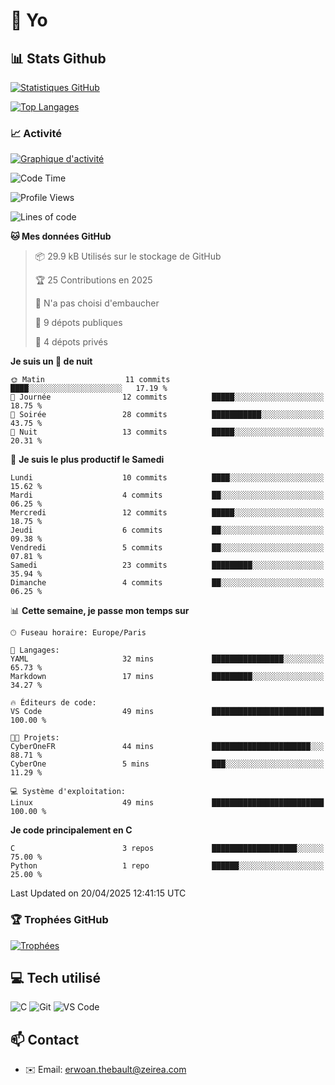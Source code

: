 # 👋 Yo

## 📊 Stats Github

[![Statistiques GitHub](https://github-readme-stats.vercel.app/api?username=CyberOneFR&show_icons=true&theme=radical&locale=fr)](https://github.com/anuraghazra/github-readme-stats)

[![Top Langages](https://github-readme-stats.vercel.app/api/top-langs/?username=CyberOneFR&layout=compact&theme=radical&locale=fr)](https://github.com/anuraghazra/github-readme-stats)

### 📈 Activité

[![Graphique d'activité](https://github-readme-activity-graph.vercel.app/graph?username=CyberOneFR&theme=react-dark)](https://github.com/ashutosh00710/github-readme-activity-graph)

<!--START_SECTION:waka-->
![Code Time](http://img.shields.io/badge/Code%20Time-1%20hr%2030%20mins-blue)

![Profile Views](http://img.shields.io/badge/Vues%20du%20profil-70-blue)

![Lines of code](https://img.shields.io/badge/Depuis%20Hello%20World%2C%20j%27ai%20%C3%A9crit-734.0%20thousand%20Lignes%20de%20code-blue)

**🐱 Mes données GitHub** 

> 📦 29.9 kB Utilisés sur le stockage de GitHub 
 > 
> 🏆 25 Contributions en 2025
 > 
> 🚫 N'a pas choisi d'embaucher
 > 
> 📜 9 dépots publiques 
 > 
> 🔑 4 dépots privés 
 > 
**Je suis un 🦉 de nuit** 

```text
🌞 Matin                  11 commits          ████░░░░░░░░░░░░░░░░░░░░░   17.19 % 
🌆 Journée                12 commits          █████░░░░░░░░░░░░░░░░░░░░   18.75 % 
🌃 Soirée                 28 commits          ███████████░░░░░░░░░░░░░░   43.75 % 
🌙 Nuit                   13 commits          █████░░░░░░░░░░░░░░░░░░░░   20.31 % 
```
📅 **Je suis le plus productif le Samedi** 

```text
Lundi                    10 commits          ████░░░░░░░░░░░░░░░░░░░░░   15.62 % 
Mardi                    4 commits           ██░░░░░░░░░░░░░░░░░░░░░░░   06.25 % 
Mercredi                 12 commits          █████░░░░░░░░░░░░░░░░░░░░   18.75 % 
Jeudi                    6 commits           ██░░░░░░░░░░░░░░░░░░░░░░░   09.38 % 
Vendredi                 5 commits           ██░░░░░░░░░░░░░░░░░░░░░░░   07.81 % 
Samedi                   23 commits          █████████░░░░░░░░░░░░░░░░   35.94 % 
Dimanche                 4 commits           ██░░░░░░░░░░░░░░░░░░░░░░░   06.25 % 
```


📊 **Cette semaine, je passe mon temps sur** 

```text
🕑︎ Fuseau horaire: Europe/Paris

💬 Langages: 
YAML                     32 mins             ████████████████░░░░░░░░░   65.73 % 
Markdown                 17 mins             █████████░░░░░░░░░░░░░░░░   34.27 % 

🔥 Éditeurs de code: 
VS Code                  49 mins             █████████████████████████   100.00 % 

🐱‍💻 Projets: 
CyberOneFR               44 mins             ██████████████████████░░░   88.71 % 
CyberOne                 5 mins              ███░░░░░░░░░░░░░░░░░░░░░░   11.29 % 

💻 Système d'exploitation: 
Linux                    49 mins             █████████████████████████   100.00 % 
```

**Je code principalement en C** 

```text
C                        3 repos             ███████████████████░░░░░░   75.00 % 
Python                   1 repo              ██████░░░░░░░░░░░░░░░░░░░   25.00 % 
```




 Last Updated on 20/04/2025 12:41:15 UTC
<!--END_SECTION:waka-->

### 🏆 Trophées GitHub

[![Trophées](https://github-profile-trophy.vercel.app/?username=CyberOneFR&theme=onedark&column=7&margin-w=15&margin-h=15)](https://github.com/ryo-ma/github-profile-trophy)

## 💻 Tech utilisé

![C](https://img.shields.io/badge/-C-A8B9CC?style=flat-square&logo=c&logoColor=white)
![Git](https://img.shields.io/badge/-Git-F05032?style=flat-square&logo=git&logoColor=white)
![VS Code](https://img.shields.io/badge/-VS%20Code-007ACC?style=flat-square&logo=visual-studio-code)

## 📫 Contact

- ✉️ Email: erwoan.thebault@zeirea.com
